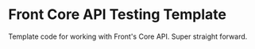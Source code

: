 # Front Core API Testing Template

Template code for working with Front's Core API. Super straight forward. 


